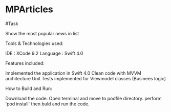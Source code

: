 # MPArticles

#Task

Show the most popular news in list

Tools & Technologies used:

IDE : XCode 9.2 Language : Swift 4.0

Features included:

Implemented the application in Swift 4.0
Clean code with MVVM architecture
Unit Tests implemented for Viewmodel classes (Businees logic)

How to Build and Run:

Download the code.
Open terminal and move to podfile directory.
perform 'pod install' then buld and run the code.



